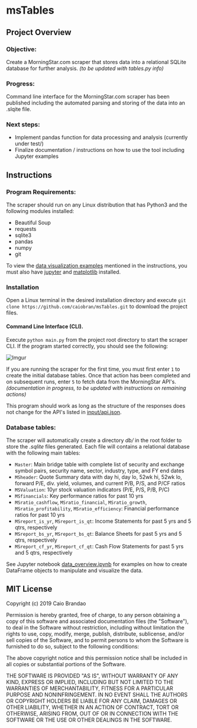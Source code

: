 msTables
========

Project Overview
----------------

### Objective:
Create a MorningStar.com scraper that stores data into a relational SQLite database for further analysis. *(to be updated with tables.py info)*

### Progress:
Command line interface for the MorningStar.com scraper has been published including the automated parsing and storing of the data into an .slqite file.

### Next steps:
- Implement pandas function for data processing and analysis (currently under test/)
- Finalize documentation / instructions on how to use the tool including Jupyter examples

Instructions
------------

### Program Requirements:
The scraper should run on any Linux distribution that has Python3 and the following modules installed:

- Beautiful Soup
- requests
- sqlite3
- pandas
- numpy
- git

To view the [data visualization examples][1] mentioned in the instructions, you must also have [jupyter](https://jupyter.org/) and [matplotlib](https://matplotlib.org/) installed.

### Installation
Open a Linux terminal in the desired installation directory and execute `git clone https://github.com/caiobran/msTables.git` to download the project files.

#### Command Line Interface (CLI).

Execute `python main.py` from the project root directory to start the scraper CLI. If the program started correctly, you should see the following:

![Imgur](https://i.imgur.com/aisCne1.png)

If you are running the scraper for the first time, you must first enter `1` to create the initial database tables. Once that action has been completed and on subsequent runs, enter `5` to fetch data from the MorningStar API's.
*(documentation in progress, to be updated with instructions on remaining actions)*

This program should work as long as the structure of the responses does not change for the API's listed in [input/api.json](input/api.json).

### Database tables:
The scraper will automatically create a directory *db/* in the root folder to store the *.sqlite* files generated. Each file will contains a relational database with the following main tables:

- `Master`: Main bridge table with complete list of security and exchange symbol pairs, security name, sector, industry, type, and FY end dates
- `MSheader`: Quote Summary data with day hi, day lo, 52wk hi, 52wk lo, forward P/E, div. yield, volumes, and current P/B, P/S, and P/CF ratios
- `MSValuation`: 10yr stock valuation indicators (P/E, P/S, P/B, P/C)
- `MSfinancials`: Key performance ratios for past 10 yrs
- `MSratio_cashflow`, `MSratio_financial`, `MSratio_growth`, `MSratio_profitability`, `MSratio_efficiency`: Financial performance ratios for past 10 yrs
- `MSreport_is_yr`, `MSreport_is_qt`: Income Statements for past 5 yrs and 5 qtrs, respectively
- `MSreport_bs_yr`, `MSreport_bs_qt`: Balance Sheets for past 5 yrs and 5 qtrs, respectively
- `MSreport_cf_yr`, `MSreport_cf_qt`: Cash Flow Statements for past 5 yrs and 5 qtrs, respectively

See Jupyter notebook [data_overview.ipynb][1] for examples on how to create DataFrame objects to manipulate and visualize the data.


MIT License
-----------

Copyright (c) 2019 Caio Brandao

Permission is hereby granted, free of charge, to any person obtaining a copy
of this software and associated documentation files (the "Software"), to deal
in the Software without restriction, including without limitation the rights
to use, copy, modify, merge, publish, distribute, sublicense, and/or sell
copies of the Software, and to permit persons to whom the Software is
furnished to do so, subject to the following conditions:

The above copyright notice and this permission notice shall be included in all
copies or substantial portions of the Software.

THE SOFTWARE IS PROVIDED "AS IS", WITHOUT WARRANTY OF ANY KIND, EXPRESS OR
IMPLIED, INCLUDING BUT NOT LIMITED TO THE WARRANTIES OF MERCHANTABILITY,
FITNESS FOR A PARTICULAR PURPOSE AND NONINFRINGEMENT. IN NO EVENT SHALL THE
AUTHORS OR COPYRIGHT HOLDERS BE LIABLE FOR ANY CLAIM, DAMAGES OR OTHER
LIABILITY, WHETHER IN AN ACTION OF CONTRACT, TORT OR OTHERWISE, ARISING FROM,
OUT OF OR IN CONNECTION WITH THE SOFTWARE OR THE USE OR OTHER DEALINGS IN THE
SOFTWARE.

[1]:data_overview.ipyn
